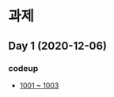 # 과제

## Day 1 (2020-12-06) 

### codeup
* [1001 ~ 1003](https://codeup.kr/problemsetsol.php?psid=9)






